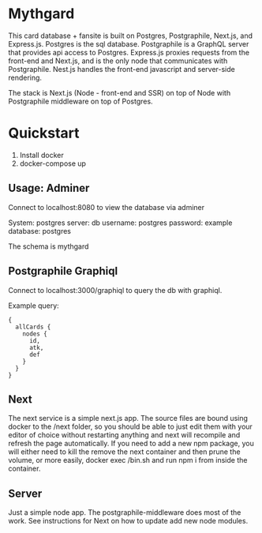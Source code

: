 # Mythgard

This card database + fansite is built on Postgres, Postgraphile, Next.js, and Express.js. Postgres is the sql database. Postgraphile is a GraphQL server that provides api access to Postgres. Express.js proxies requests from the front-end and Next.js, and is the only node that communicates with Postgraphile. Nest.js handles the front-end javascript and server-side rendering.

The stack is Next.js (Node - front-end and SSR) on top of Node with Postgraphile middleware on top of Postgres.


# Quickstart

1. Install docker
1. docker-compose up

## Usage: Adminer

Connect to localhost:8080 to view the database via adminer

System: postgres
server: db
username: postgres
password: example
database: postgres

The schema is mythgard

## Postgraphile Graphiql

Connect to localhost:3000/graphiql to query the db with graphiql.

Example query:

```
{
  allCards {
    nodes {
      id,
      atk,
      def
    }
  }
}
```

## Next

The next service is a simple next.js app. The source files are bound using docker to the /next folder, so you should be able to just edit them with your editor of choice without restarting anything and next will recompile and refresh the page automatically. If you need to add a new npm package, you will either need to kill the remove the next container and then prune the volume, or more easily, docker exec <container-id> /bin.sh and run npm i from inside the container.

## Server

Just a simple node app. The postgraphile-middleware does most of the work. See instructions for Next on how to update add new node modules.
